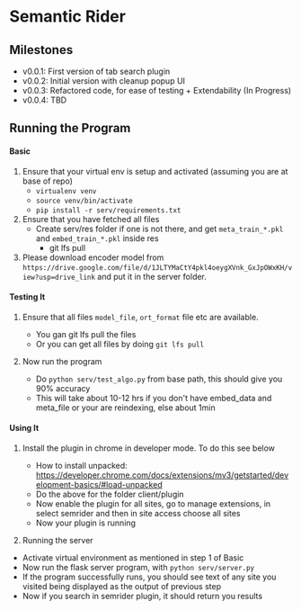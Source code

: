 # Semantic Rider
## Milestones
- v0.0.1: First version of tab search plugin
- v0.0.2: Initial version with cleanup popup UI
- v0.0.3: Refactored code, for ease of testing + Extendability (In Progress)
- v0.0.4: TBD

## Running the Program

#### Basic
1. Ensure that your virtual env is setup and activated (assuming you are at base of repo)
   - `virtualenv venv`
   - `source venv/bin/activate`
   - `pip install -r serv/requirements.txt`
2. Ensure that you have fetched all files
   - Create serv/res folder if one is not there, and get `meta_train_*.pkl` and `embed_train_*.pkl` inside res
     - git lfs pull <filename>
3. Please download encoder model from `https://drive.google.com/file/d/1JLTYMaCtY4pkl4oeygXVnk_GxJpOWxKH/view?usp=drive_link` and put it in the server folder.

#### Testing It
1. Ensure that all files `model_file`, `ort_format` file etc are available.
   - You gan git lfs pull the files
   - Or you can get all files by doing `git lfs pull`

2. Now run the program
   - Do `python serv/test_algo.py` from base path, this should give you 90% accuracy
   - This will take about 10-12 hrs if you don't have embed_data and meta_file or your are reindexing, else about 1min

#### Using It
1. Install the plugin in chrome in developer mode. To do this see below
   - How to install unpacked: https://developer.chrome.com/docs/extensions/mv3/getstarted/development-basics/#load-unpacked
   - Do the above for the folder client/plugin
   - Now enable the plugin for all sites, go to manage extensions, in select semrider and then in site access choose all sites
   - Now your plugin is running

2. Running the server
  - Activate virtual environment as mentioned in step 1 of Basic
  - Now run the flask server program, with `python serv/server.py`
  - If the program successfully runs, you should see text of any site you visited being displayed as the output of previous step
  - Now if you search in semrider plugin, it should return you results
